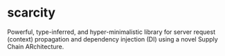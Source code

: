 # scarcity
Powerful, type-inferred, and hyper-minimalistic library for server request (context) propagation and dependency injection (DI) using a novel Supply Chain ARchitecture.
